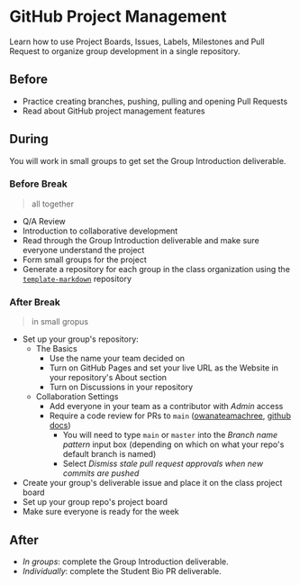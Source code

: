 # GitHub Project Management

Learn how to use Project Boards, Issues, Labels, Milestones and Pull Request to
organize group development in a single repository.

## Before

- Practice creating branches, pushing, pulling and opening Pull Requests
- Read about GitHub project management features

## During

You will work in small groups to get set the Group Introduction deliverable.

### Before Break

> all together

- Q/A Review
- Introduction to collaborative development
- Read through the Group Introduction deliverable and make sure everyone
  understand the project
- Form small groups for the project
- Generate a repository for each group in the class organization using the
  [`template-markdown`](https://github.com/HackYourFutureBelgium/template-markdown)
  repository

### After Break

> in small gropus

- Set up your group's repository:
  - The Basics
    - Use the name your team decided on
    - Turn on GitHub Pages and set your live URL as the Website in your
      repository's About section
    - Turn on Discussions in your repository
  - Collaboration Settings
    - Add everyone in your team as a contributor with _Admin_ access
    - Require a code review for PRs to `main`
      ([owanateamachree](https://owanateamachree.medium.com/how-to-protect-the-master-branch-on-github-ab85e9b6b03),
      [github docs](https://docs.github.com/en/github/collaborating-with-issues-and-pull-requests/approving-a-pull-request-with-required-reviews))
      - You will need to type `main` or `master` into the _Branch name pattern_
        input box (depending on which on what your repo's default branch is
        named)
      - Select _Dismiss stale pull request approvals when new commits are
        pushed_
- Create your group's deliverable issue and place it on the class project board
- Set up your group repo's project board
- Make sure everyone is ready for the week

## After

- _In groups_: complete the Group Introduction deliverable.
- _Individually_: complete the Student Bio PR deliverable.
